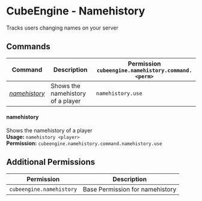 # CubeEngine - Namehistory
Tracks users changing names on your server
## Commands
| Command | Description | Permission<br>`cubeengine.namehistory.command.<perm>` |
| --- | --- | --- |
| [*namehistory*](#namehistory) | Shows the namehistory of a player | `namehistory.use` |
#### namehistory  
Shows the namehistory of a player  
**Usage:** `namehistory <player>`  
**Permission:** `cubeengine.namehistory.command.namehistory.use`  
  
## Additional Permissions

| Permission | Description |
| --- | --- |
| `cubeengine.namehistory` | Base Permission for namehistory |
